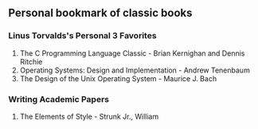 ## Personal bookmark of classic books

### Linus Torvalds's Personal 3 Favorites  
1. The C Programming Language Classic - Brian Kernighan and Dennis Ritchie
2. Operating Systems: Design and Implementation - Andrew Tenenbaum
3. The Design of the Unix Operating System - Maurice J. Bach

### Writing Academic Papers
1. The Elements of Style - Strunk Jr., William
